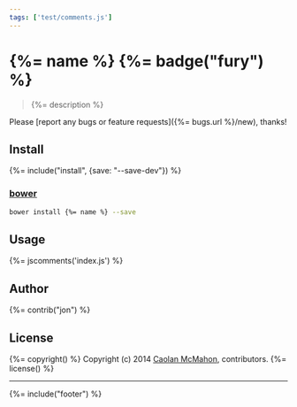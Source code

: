 ```yaml
---
tags: ['test/comments.js']
---
```

# {%= name %} {%= badge("fury") %}

> {%= description %}

Please [report any bugs or feature requests]({%= bugs.url %}/new), thanks!

## Install
{%= include("install", {save: "--save-dev"}) %}

### [bower](https://github.com/bower/bower)

```bash
bower install {%= name %} --save
```

## Usage

{%= jscomments('index.js') %}


## Author
{%= contrib("jon") %}

## License
{%= copyright() %}
Copyright (c) 2014 [Caolan McMahon](https://github.com/caolan), contributors.
{%= license() %}

***

{%= include("footer") %}